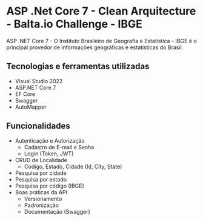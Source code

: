 # ASP .Net Core 7 - Clean Arquitecture - Balta.io Challenge - IBGE
ASP .NET Core 7 - O Instituto Brasileiro de Geografia e Estatistica - IBGE é o principal provedor de informações geográficas e estatísticas do Brasil.

## Tecnologias e ferramentas utilizadas

- Visual Studio 2022
- ASP.NET Core 7
- EF Core
- Swagger
- AutoMapper

## Funcionalidades

- Autenticação e Autorização
    - Cadastro de E-mail e Senha
    - Login (Token, JWT)
- CRUD de Localidade
    - Código, Estado, Cidade (Id, City, State)
- Pesquisa por cidade
- Pesquisa por estado
- Pesquisa por código (IBGE)
- Boas práticas da API
    - Versionamento
    - Padronização
    - Documentação (Swagger)